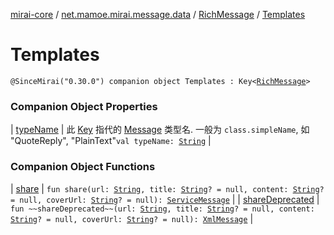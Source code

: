 [mirai-core](../../../index.md) / [net.mamoe.mirai.message.data](../../index.md) / [RichMessage](../index.md) / [Templates](./index.md)

# Templates

`@SinceMirai("0.30.0") companion object Templates : Key<`[`RichMessage`](../index.md)`>`

### Companion Object Properties

| [typeName](type-name.md) | 此 [Key](../../-message/-key/index.md) 指代的 [Message](../../-message/index.md) 类型名. 一般为 `class.simpleName`, 如 "QuoteReply", "PlainText"`val typeName: `[`String`](https://kotlinlang.org/api/latest/jvm/stdlib/kotlin/-string/index.html) |

### Companion Object Functions

| [share](share.md) | `fun share(url: `[`String`](https://kotlinlang.org/api/latest/jvm/stdlib/kotlin/-string/index.html)`, title: `[`String`](https://kotlinlang.org/api/latest/jvm/stdlib/kotlin/-string/index.html)`? = null, content: `[`String`](https://kotlinlang.org/api/latest/jvm/stdlib/kotlin/-string/index.html)`? = null, coverUrl: `[`String`](https://kotlinlang.org/api/latest/jvm/stdlib/kotlin/-string/index.html)`? = null): `[`ServiceMessage`](../../-service-message/index.md) |
| [shareDeprecated](share-deprecated.md) | `fun ~~shareDeprecated~~(url: `[`String`](https://kotlinlang.org/api/latest/jvm/stdlib/kotlin/-string/index.html)`, title: `[`String`](https://kotlinlang.org/api/latest/jvm/stdlib/kotlin/-string/index.html)`? = null, content: `[`String`](https://kotlinlang.org/api/latest/jvm/stdlib/kotlin/-string/index.html)`? = null, coverUrl: `[`String`](https://kotlinlang.org/api/latest/jvm/stdlib/kotlin/-string/index.html)`? = null): `[`XmlMessage`](../../-xml-message/index.md) |

